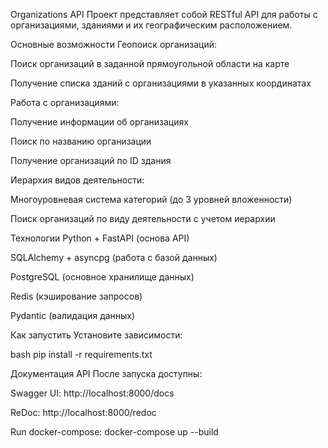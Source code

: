 Organizations API
Проект представляет собой RESTful API для работы с организациями, зданиями и их географическим расположением.

Основные возможности
Геопоиск организаций:

Поиск организаций в заданной прямоугольной области на карте

Получение списка зданий с организациями в указанных координатах

Работа с организациями:

Получение информации об организациях

Поиск по названию организации

Получение организаций по ID здания

Иерархия видов деятельности:

Многоуровневая система категорий (до 3 уровней вложенности)

Поиск организаций по виду деятельности с учетом иерархии

Технологии
Python + FastAPI (основа API)

SQLAlchemy + asyncpg (работа с базой данных)

PostgreSQL (основное хранилище данных)

Redis (кэширование запросов)

Pydantic (валидация данных)

Как запустить
Установите зависимости:

bash
pip install -r requirements.txt


Документация API
После запуска доступны:

Swagger UI: http://localhost:8000/docs

ReDoc: http://localhost:8000/redoc

Run docker-compose:
docker-compose up --build
